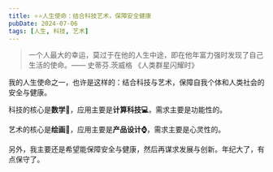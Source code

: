 ```yaml
---
title: ⭐️⭐️人生使命：结合科技艺术，保障安全健康
pubDate: 2024-07-06
tags: [人生, 科技, 艺术]
---
```


> 一个人最大的幸运，莫过于在他的人生中途，即在他年富力强时发现了自己生活的使命。—— 史蒂芬.茨威格 《人类群星闪耀时》

我的人生使命之一，也许是这样的：结合科技与艺术，保障自我个体和人类社会的安全与健康。

科技的核心是**数学📐**，应用主要是**计算科技💻**，需求主要是功能性的。

艺术的核心是**绘画🎨**，应用主要是**产品设计⌚️**，需求主要是心灵性的。

另外，我主要还是希望能保障安全与健康，然后再谋求发展与创新。年纪大了，有点保守了。
